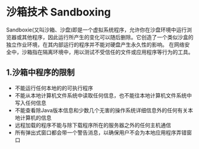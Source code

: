# 沙箱技术 Sandboxing

Sandboxie(又叫沙箱、沙盘)即是一个虚拟系统程序，允许你在沙盘环境中运行浏览器或其他程序，因此运行所产生的变化可以随后删除。它创造了一个类似沙盒的独立作业环境，在其内部运行的程序并不能对硬盘产生永久性的影响。 在网络安全中，沙箱指在隔离环境中，用以测试不受信任的文件或应用程序等行为的工具。

## 1.沙箱中程序的限制

* 不能运行任何本地的的可执行程序
* 不能从本地计算机文件系统中读取任何信息，也不能往本地计算机文件系统中写入任何信息
* 不能查看除Java版本信息和少数几个无害的操作系统详细信息外的任何有关本地计算机的信息
* 远程加载的程序不能与除下载程序所在的服务器之外的任何主机通信
* 所有弹出式窗口都会带一个警告消息，以确保用户不会为本地应用程序弄错窗口